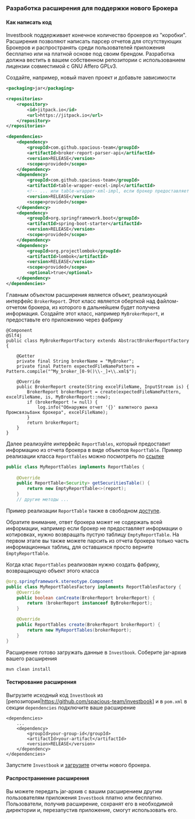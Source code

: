 ### Разработка расширения для поддержки нового Брокера

#### Как написать код
Investbook поддерживает конечное количество брокеров из "коробки". Расширения позволяют написать парсер отчетов
для отсутствующих Брокеров и распространять среди пользователей приложения бесплатно или на платной основе под своим
брендом. Разработка должна вестить в вашем собственном репозитории c использованием лицензии совместимой с
GNU Affero GPLv3.

Создайте, например, новый maven проект и добавьте зависимости
```xml
<packaging>jar</packaging>

<repositories>
    <repository>
        <id>jitpack.io</id>
        <url>https://jitpack.io</url>
    </repository>
</repositories>

<dependencies>
    <dependency>
        <groupId>com.github.spacious-team</groupId>
        <artifactId>broker-report-parser-api</artifactId>
        <version>RELEASE</version>
        <scope>provided</scope>
    </dependency>
    <dependency>
        <groupId>com.github.spacious-team</groupId>
        <artifactId>table-wrapper-excel-impl</artifactId>
        <!-- ... или table-wrapper-xml-impl, если брокер предоставляет отчеты в xml файле -->
        <version>RELEASE</version>
        <scope>provided</scope>
    </dependency>
    <dependency>
        <groupId>org.springframework.boot</groupId>
        <artifactId>spring-boot-starter</artifactId>
        <version>RELEASE</version>
        <scope>provided</scope>
    </dependency>
    <dependency>
        <groupId>org.projectlombok</groupId>
        <artifactId>lombok</artifactId>
        <version>RELEASE</version>
        <scope>provided</scope>
        <optional>true</optional>
    </dependency>
</dependencies>
```

Главным объектом расширения является объект, реализующий интерфейс `BrokerReport`. Этот класс является оберткой
над файлом-отчетом брокера, из которого в дальнейшем будет получена информация. Создайте этот класс, например
`MyBrokerReport`, и предоставьте его приложению через фабрику
```
@Component
@Slf4j
public class MyBrokerReportFactory extends AbstractBrokerReportFactory {
    
    @Getter
    private final String brokerName = "MyBroker";
    private final Pattern expectedFileNamePattern = Pattern.compile("^My_broker_[0-9()\\-_]+\\.xml$");

    @Override
    public BrokerReport create(String excelFileName, InputStream is) {
        BrokerReport brokerReport = create(expectedFileNamePattern, excelFileName, is, MyBrokerReport::new);
        if (brokerReport != null) {
            log.info("Обнаружен отчет '{}' валютного рынка Промсвязьбанк брокера", excelFileName);
        }
        return brokerReport;
    }
}
```

Далее реализуйте интерфейс `ReportTables`, который предоставит информацию из отчета брокера в виде объектов `ReportTable`.
Пример реализации класса `ReportTables` можно посмотреть по
[ссылке](https://github.com/spacious-team/investbook/blob/develop/src/main/java/ru/investbook/parser/psb/foreignmarket/PsbForeignMarketReportTables.java)
```java
public class MyReportTables implements ReportTables {
    
    @Override
    public ReportTable<Security> getSecuritiesTable() {
        return new EmptyReportTable<>(report);
    }
    // другие методы ...
```
Пример реализации `ReportTable` также в свободном
[доступе](https://github.com/spacious-team/investbook/blob/develop/src/main/java/ru/investbook/parser/psb/SecuritiesTable.java).

Обратите внимание, ответ брокера может не содержать всей информации, например если брокер не предоставляет информации
о котировках, нужно возвращать пустую таблицу `EmptyReportTable`. На первом этапе вы также можете парсить из отчета
брокера только часть информационных таблиц, для оставшихся просто верните `EmptyReportTable`.

Когда клас `ReportTables` реализован нужно создать фабрику, возвращающую объект этого класса
```java
@org.springframework.stereotype.Component
public class MyReportTablesFactory implements ReportTablesFactory {
    @Override
    public boolean canCreate(BrokerReport brokerReport) {
        return (brokerReport instanceof ByBrokerReport);
    }

    @Override
    public ReportTables create(BrokerReport brokerReport) {
        return new MyReportTables(brokerReport);
    }
}
```
Расширение готово загружать данные в `Investbook`. Соберите jar-архив вашего расширения
```shell script
mvn clean install
```

#### Тестирование расширения
Выгрузите исходный код `Investbook` из [репозитория|https://github.com/spacious-team/investbook] и в `pom.xml`
в секции `dependencies` подключите ваше расширение
```
<dependencies>
    ...
    <dependency>
        <groupId>your-group-id</groupId>
        <artifactId>your-artifact</artifactId>
        <version>RELEASE</version>
    </dependency>
</dependencies>
```
Запустите `Investbook` и [загрузите](/docs/install-on-windows.md) отчеты нового брокера.

#### Распространиение расширения
Вы можете передать jar-архив с вашим расширением другим пользователям приложения `Investbook` платно или бесплатно.
Пользователи, получив расширение, сохранят его в необходимой директории и, перезапустив приложение, смогут использовать его.